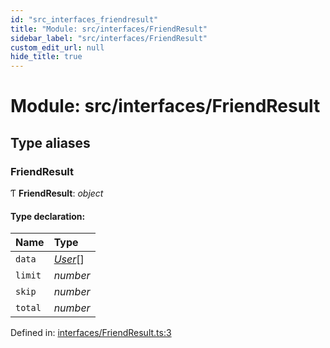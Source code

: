 ```yaml
---
id: "src_interfaces_friendresult"
title: "Module: src/interfaces/FriendResult"
sidebar_label: "src/interfaces/FriendResult"
custom_edit_url: null
hide_title: true
---
```


# Module: src/interfaces/FriendResult

## Type aliases

### FriendResult

Ƭ **FriendResult**: *object*

#### Type declaration:

| Name | Type |
| :------ | :------ |
| `data` | [*User*](../interfaces/src_interfaces_user.user.md)[] |
| `limit` | *number* |
| `skip` | *number* |
| `total` | *number* |

Defined in: [interfaces/FriendResult.ts:3](https://github.com/xr3ngine/xr3ngine/blob/7e8e151f1/packages/common/src/interfaces/FriendResult.ts#L3)
